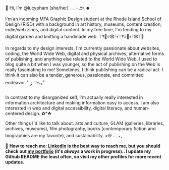 👋 Hi, I’m @lucypham (she/her) 𓂃 ࣪˖ ౨ৎ ☻

I'm an incoming MFA Graphic Design student at the Rhode Island School of Design (RISD) with a background in art history, museums, content creation, indie/web zines, and digital content. In my free time, I'm tending to my digital garden and knitting a handmade web. 𓋼𖤣🌱𖡼🕸️𓍊𖥧𓋼𖤣𖡼🌱𖥧𓍊🕸️𓋼🌱

In regards to my design interests, I'm currently passionate about websites, coding, the World Wide Web, digital and physical archives, alternative forms of publishing, and anything else related to the World Wide Web. I used to blog quite a bit when I was younger, so the act of publishing on the Web is really fascinating to me! Sometimes, I think publishing can be a radical act. I think it can also be a tender, generous, passionate, and committed endeavor. ˚ ༘ ೀ⋆｡˚

In contrast to my disorganized self, I'm actually really interested in information architecture and making information easy to access. I am also interested in web and digital accessibility, digital literacy, and human-centered design. ✿*☘︎

Other things I'd like to talk about: arts and culture, GLAM (galleries, libraries, archives, museums), film photography, books (contemporary fiction and biographies are my favorite), and sustainability.  ⭑☼𓂃 ࣪˖ ִֶָ

🌱 <b>How to reach me:<b> <a href="https://linkedin.com/in/lucypham">LinkedIn</a> is the best way to reach me, but you should check out <a href="https://lucypham.com">my portfolio</a> (it's <i>always</i> a work in progress).. I update my Github README the least often, so visit my other profiles for more recent updates.

<!---
lucypham/lucypham is a ✨ special ✨ repository because its `README.md` (this file) appears on your GitHub profile.
You can click the Preview link to take a look at your changes.
--->
